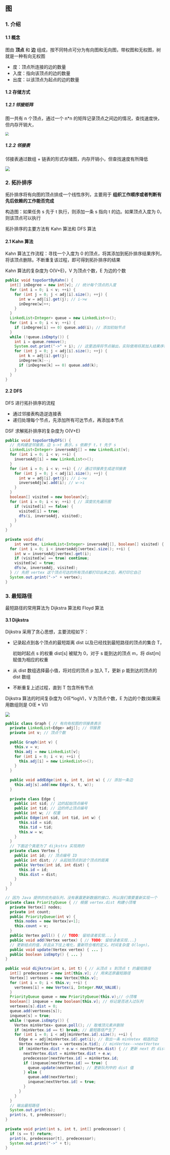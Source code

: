 ## 图

### 1. 介绍

#### 1.1 概念

图由 **顶点** 和 **边** 组成，按不同特点可分为有向图和无向图，带权图和无权图，树就是一种有向无权图

- 度：顶点所连接的边的数量
- 入度：指向该顶点的边的数量
- 出度：以该顶点为起点的边的数量

#### 1.2 存储方式

##### 1.2.1 邻接矩阵

图一共有 n 个顶点，通过一个 n*n 的矩阵记录顶点之间边的情况，查找速度快，但内存开销大，

 <img src="img/图的邻接矩阵表示.jpg" style="zoom:70%"/>

##### 1.2.2 邻接表

邻接表通过数组 + 链表的形式存储图，内存开销小，但查找速度有所降低

<img src="img/图的邻接表存储.jpg" style="zoom:90%" />

### 2. 拓扑排序

拓扑排序将有向图的顶点排成一个线性序列，主要用于 **组织工作顺序或者判断有先后依赖的工作能否完成**

构造图：如果任务 s 先于 t 执行，则添加一条 s 指向 t 的边。如果顶点入度为 0，则该顶点可以执行

拓扑排序的主要方法有 Kahn 算法和 DFS 算法

#### 2.1 Kahn 算法

Kahn 算法工作流程：寻找一个入度为 0 的顶点，将其添加到拓扑排序结果序列，将该顶点删除。不断重复该过程，即可得到拓扑排序的结果

Kahn 算法的复杂度为 O(V+E)，V 为顶点个数，E 为边的个数

``` java
public void topoSortByKahn() {
  int[] inDegree = new int[v]; // 统计每个顶点的入度
  for (int i = 0; i < v; ++i) {
    for (int j = 0; j < adj[i].size(); ++j) {
      int w = adj[i].get(j); // i->w
      inDegree[w]++;
    }
  }
  LinkedList<Integer> queue = new LinkedList<>();
  for (int i = 0; i < v; ++i) {
    if (inDegree[i] == 0) queue.add(i); // 添加初始节点
  }
  while (!queue.isEmpty()) {
    int i = queue.remove();
    System.out.print("->" + i); // 这里选择将节点输出，实际使用将其加入结果序列
    for (int j = 0; j < adj[i].size(); ++j) {
      int k = adj[i].get(j);
      inDegree[k]--;
      if (inDegree[k] == 0) queue.add(k);
    }
  }
}
```

#### 2.2 DFS

DFS 进行拓扑排序的流程

- 通过邻接表构造逆连接表
- 递归处理每个节点，先添加所有可达节点，再添加本节点

DSF 求解拓扑排序的复杂度为 O(V+E)

``` java
public void topoSortByDFS() {
  // 先构建逆邻接表，边 s->t 表示，s 依赖于 t，t 先于 s
  LinkedList<Integer> inverseAdj[] = new LinkedList[v];
  for (int i = 0; i < v; ++i) {
    inverseAdj[i] = new LinkedList<>();
  }
  for (int i = 0; i < v; ++i) { // 通过邻接表生成逆邻接表
    for (int j = 0; j < adj[i].size(); ++j) {
      int w = adj[i].get(j); // i->w
      inverseAdj[w].add(i); // w->i
    }
  }
  boolean[] visited = new boolean[v];
  for (int i = 0; i < v; ++i) { // 深度优先遍历图
    if (visited[i] == false) {
      visited[i] = true;
      dfs(i, inverseAdj, visited);
    }
  }
}
 
private void dfs(
    int vertex, LinkedList<Integer> inverseAdj[], boolean[] visited) {
  for (int i = 0; i < inverseAdj[vertex].size(); ++i) {
    int w = inverseAdj[vertex].get(i);
    if (visited[w] == true) continue;
    visited[w] = true;
    dfs(w, inverseAdj, visited);
  } // 先把 vertex 这个顶点可达的所有顶点都打印出来之后，再打印它自己
  System.out.print("->" + vertex);
}
```

### 3. 最短路径

最短路径的常用算法为 Dijkstra 算法和 Floyd 算法

#### 3.1 Dijkstra

Dijkstra 采用了贪心思想，主要流程如下：

- 记录起点到各个顶点的最短距离 dist 以及已经找到最短路径的顶点的集合 T，

  初始时起点 s 的权重 dist[s] 被赋为 0，对于 s 能到达的顶点 m，将 dist[m] 赋值为相应的权重

- 从 dist 数组选择最小值，将对应的顶点 p 加入 T，更新 p 能到达的顶点的 dist 数组

- 不断重复上述过程，直到 T 包含所有节点

Dijkstra 算法的时间复杂度为 O(E*logV)，V 为顶点个数，E 为边的个数(如果采用数组则是 O(E * V))

<img src="img/dijkstra算法流程.jpg" style="zoom:90%"/>

``` java
public class Graph { // 有向有权图的邻接表表示
  private LinkedList<Edge> adj[]; // 邻接表
  private int v; // 顶点个数
 
  public Graph(int v) {
    this.v = v;
    this.adj = new LinkedList[v];
    for (int i = 0; i < v; ++i) {
      this.adj[i] = new LinkedList<>();
    }
  }
 
  public void addEdge(int s, int t, int w) { // 添加一条边
    this.adj[s].add(new Edge(s, t, w));
  }
 
  private class Edge {
    public int sid; // 边的起始顶点编号
    public int tid; // 边的终止顶点编号
    public int w; // 权重
    public Edge(int sid, int tid, int w) {
      this.sid = sid;
      this.tid = tid;
      this.w = w;
    }
  }
  // 下面这个类是为了 dijkstra 实现用的
  private class Vertex {
    public int id; // 顶点编号 ID
    public int dist; // 从起始顶点到这个顶点的距离
    public Vertex(int id, int dist) {
      this.id = id;
      this.dist = dist;
    }
  }
}
```

``` java
// 因为 Java 提供的优先级队列，没有暴露更新数据的接口，所以我们需要重新实现一个
private class PriorityQueue { // 根据 vertex.dist 构建小顶堆
  private Vertex[] nodes;
  private int count;
  public PriorityQueue(int v) {
    this.nodes = new Vertex[v+1];
    this.count = v;
  }
  public Vertex poll() { // TODO: 留给读者实现... }
  public void add(Vertex vertex) { // TODO: 留给读者实现...}
  // 更新结点的值，并且从下往上堆化，重新符合堆的定义。时间复杂度 O(logn)。
  public void update(Vertex vertex) { ... } 
  public boolean isEmpty() { ... }
}
 
public void dijkstra(int s, int t) { // 从顶点 s 到顶点 t 的最短路径
  int[] predecessor = new int[this.v]; // 用来还原最短路径
  Vertex[] vertexes = new Vertex[this.v];
  for (int i = 0; i < this.v; ++i) {
    vertexes[i] = new Vertex(i, Integer.MAX_VALUE);
  }
  PriorityQueue queue = new PriorityQueue(this.v);// 小顶堆
  boolean[] inqueue = new boolean[this.v]; // 标记是否进入过队列
  vertexes[s].dist = 0;
  queue.add(vertexes[s]);
  inqueue[s] = true;
  while (!queue.isEmpty()) {
    Vertex minVertex= queue.poll(); // 取堆顶元素并删除
    if (minVertex.id == t) break; // 最短路径产生了
    for (int i = 0; i < adj[minVertex.id].size(); ++i) {
      Edge e = adj[minVertex.id].get(i); // 取出一条 minVetex 相连的边
      Vertex nextVertex = vertexes[e.tid]; // minVertex-->nextVertex
      if (minVertex.dist + e.w < nextVertex.dist) { // 更新 next 的 dist
        nextVertex.dist = minVertex.dist + e.w;
        predecessor[nextVertex.id] = minVertex.id;
        if (inqueue[nextVertex.id] == true) {
          queue.update(nextVertex); // 更新队列中的 dist 值
        } else {
          queue.add(nextVertex);
          inqueue[nextVertex.id] = true;
        }
      }
    }
  }
  // 输出最短路径
  System.out.print(s);
  print(s, t, predecessor);
}
 
private void print(int s, int t, int[] predecessor) {
  if (s == t) return;
  print(s, predecessor[t], predecessor);
  System.out.print("->" + t);
}
```

